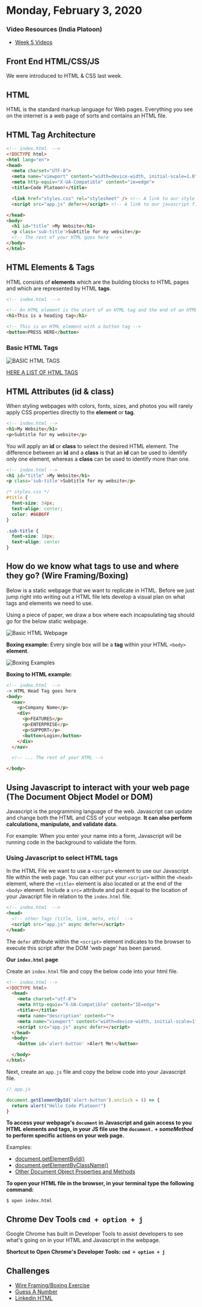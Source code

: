 Monday, February 3, 2020
=======================
### Video Resources (India Platoon)
- [Week 5 Videos](https://www.youtube.com/playlist?list=PLu0CiQ7bzwESUO8TDdosfRHzU6V2wPOrT)

## Front End HTML/CSS/JS

We were introduced to HTML & CSS last week.

## HTML

HTML is the standard markup language for Web pages. Everything you see on the internet is a web page of sorts and contains an HTML file.

## HTML Tag Architecture

```html
<!-- index.html  -->
<!DOCTYPE html>
<html lang="en">
<head>
  <meta charset="UTF-8">
  <meta name="viewport" content="width=device-width, initial-scale=1.0">
  <meta http-equiv="X-UA-Compatible" content="ie=edge">
  <title>Code Platoon!</title>

  <link href="styles.css" rel="stylesheet" /> <!-- A link to our style sheet  -->
  <script src="app.js" defer></script> <!-- A link to our javascript file  that will interact with our webpage -->

</head>
<body>
  <h1 id="title" >My Website</h1>
  <p class='sub-title'>Subtitle for my website</p>
  <!-- The rest of your HTML goes here  -->
</body>
</html>

```

## HTML Elements & Tags

HTML consists of __elements__ which are the building blocks to HTML pages and which are represented by HTML __tags__.
```html
<!-- index.html  -->

<!-- An HTML element is the start of an HTML tag and the end of an HTML tag. -->
<h1>This is a heading tag</h1>

<!-- This is an HTML element with a button tag -->
<button>PRESS HERE</button>
```

### Basic HTML Tags

![BASIC HTML TAGS](https://github.com/kiloplatoon/curriculum/blob/master/week-05/images/Basic%20HTML%20Tags.png)

[HERE A LIST OF HTML TAGS](https://www.w3schools.com/tags/ref_byfunc.asp)


## HTML Attributes (__id__ & __class__)

When styling webpages with colors, fonts, sizes, and photos you will rarely apply CSS properties directly to the __element__ or __tag__.
```html
<!-- index.html -->
<h1>My Website</h1>
<p>Subtitle for my website</p>
```

You will apply an __id__ or __class__ to select the desired HTML element. The difference between an __id__ and a __class__ is that an __id__ can be used to identify only one element, whereas a __class__ can be used to identify more than one.

```html
<!-- index.html -->
<h1 id="title" >My Website</h1>
<p class='sub-title'>Subtitle for my website</p>
```

```css
/* styles.css */
#title {
  font-size: 34px;
  text-align: center;
  color: #66B6FF
}

.sub-title {
  font-size: 18px;
  text-align: center
}
```

## How do we know what tags to use and where they go? (Wire Framing/Boxing)

Below is a static webpage that we want to replicate in HTML. Before we just jump right into writing out a HTML file lets develop a visual plan on what tags and elements we need to use.

Using a piece of paper, we draw a box where each incapsulating tag should go for the below static webpage.


![Basic HTML Webpage](https://github.com/kiloplatoon/curriculum/blob/master/week-05/images/html_static_page.png)


__Boxing example:__
Every single box will be a __tag__ within your HTML `<body>` __element__.

![Boxing Examples](https://github.com/kiloplatoon/curriculum/blob/master/week-05/images/boxing.png)

__Boxing to HTML example:__

```html
<!-- index.html  -->
-> HTML Head Tag goes here
<body>
  <nav>
    <p>Company Name</p>
    <div>
      <p>FEATURES</p>
      <p>ENTERPRISE</p>
      <p>SUPPORT</p>
      <button>Login</button>
    </div>
  </nav>

  <!-- ... The rest of your HTML -->

</body>

```

## Using Javascript to interact with your web page (The Document Object Model or DOM)

Javascript is the programming language of the web. Javascript can update and change both the HTML and CSS of your webpage. __It can also perform calculations, manipulate, and validate data.__

For example: When you enter your name into a form, Javascript will be running code in the background to validate the form.

### __Using Javascript to select HTML tags__

In the HTML File we want to use a `<script>` element to use our Javascript file within the web page. You can either put your `<script>` within the `<head>` element, where the `<title>` element is also located or at the end of the `<body>` element. Include a `src=` attribute and put it equal to the location of your Javacript file in relation to the `index.html` file.
```html
<!-- index.html  -->
<head>
  <!-- other Tags (title, link, meta, etc)  -->
  <script src="app.js" async defer></script>
</head>
```

The `defer` attribute within the `<script>` element indicates to the browser to execute this script after the DOM 'web page' has been parsed.

__Our `index.html` page__

Create an `index.html` file and copy the below code into your html file.
```html
<!-- index.html -->
<!DOCTYPE html>
  <head>
    <meta charset="utf-8">
    <meta http-equiv="X-UA-Compatible" content="IE=edge">
    <title></title>
    <meta name="description" content="">
    <meta name="viewport" content="width=device-width, initial-scale=1">
    <script src="app.js" async defer></script>
  </head>
  <body>
    <button id='alert-button' >Alert Me!</button>

  </body>
</html>
```

Next, create an `app.js` file and copy the below code into your Javascript file.
```js
// app.js

document.getElementById('alert-button').onclick = () => {
  return alert("Hello Code Platoon!")
}
```

__To access your webpage's `document` in Javascript and gain access to you HTML elements and tags, in your JS file use the `document.` + *someMethod* to perform specific actions on your web page.__

Examples:
* [document.getElementById()](https://developer.mozilla.org/en-US/docs/Web/API/Document/getElementById)
* [document.getElementByClassName()](https://developer.mozilla.org/en-US/docs/Web/API/Document/getElementsByClassName)
* [Other Document Object Properties and Methods](https://www.w3schools.com/jsref/dom_obj_document.asp)

__To open your HTML file in the browser, in your terminal type the following command:__

`$ open index.html`

## Chrome Dev Tools `cmd + option + j`

Google Chrome has built in Developer Tools to assist developers to see what's going on in your HTML and Javascript in the webpage.

__Shortcut to Open Chrome's Developer Tools: `cmd + option + j`__

## Challenges

* [Wire Framing/Boxing Exercise](https://github.com/kiloplatoon/wire-framing-boxing-exercise)
* [Guess A Number](https://github.com/kiloplatoon/number-guessing-game)
* [Linkedin HTML](https://github.com/kiloplatoon/linkedin-html)
